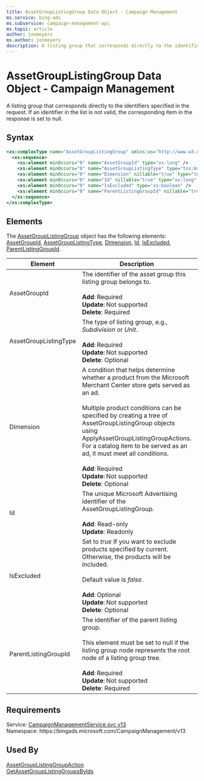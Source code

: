 ```yaml
---
title: AssetGroupListingGroup Data Object - Campaign Management
ms.service: bing-ads
ms.subservice: campaign-management-api
ms.topic: article
author: jonmeyers
ms.author: jonmeyers
description: A listing group that corresponds directly to the identifiers specified in the request.
---
```

# AssetGroupListingGroup Data Object - Campaign Management
A listing group that corresponds directly to the identifiers specified in the request. If an identifier in the list is not valid, the corresponding item in the response is set to null.

## Syntax
```xml
<xs:complexType name="AssetGroupListingGroup" xmlns:xs="http://www.w3.org/2001/XMLSchema">
  <xs:sequence>
    <xs:element minOccurs="0" name="AssetGroupId" type="xs:long" />
    <xs:element minOccurs="0" name="AssetGroupListingType" type="tns:AssetGroupListingType" />
    <xs:element minOccurs="0" name="Dimension" nillable="true" type="tns:ProductCondition" />
    <xs:element minOccurs="0" name="Id" nillable="true" type="xs:long" />
    <xs:element minOccurs="0" name="IsExcluded" type="xs:boolean" />
    <xs:element minOccurs="0" name="ParentListingGroupId" nillable="true" type="xs:long" />
  </xs:sequence>
</xs:complexType>
```

## <a name="elements"></a>Elements

The [AssetGroupListingGroup](assetgrouplistinggroup.md) object has the following elements: [AssetGroupId](#assetgroupid), [AssetGroupListingType](#assetgrouplistingtype), [Dimension](#dimension), [Id](#id), [IsExcluded](#isexcluded), [ParentListingGroupId](#parentlistinggroupid).

|Element|Description|Data Type|
|-----------|---------------|-------------|
|<a name="assetgroupid"></a>AssetGroupId|The identifier of the asset group this listing group belongs to.<br /><br />**Add**: Required <br />**Update**: Not supported <br />**Delete**: Required |**long**|
|<a name="assetgrouplistingtype"></a>AssetGroupListingType|The type of listing group, e.g., *Subdivision* or *Unit*.<br /><br />**Add**: Required<br />**Update**: Not supported<br />**Delete**: Optional|[AssetGroupListingType](assetgrouplistingtype.md)|
|<a name="dimension"></a>Dimension|A condition that helps determine whether a product from the Microsoft Merchant Center store gets served as an ad. <br /><br />Multiple product conditions can be specified by creating a tree of AssetGroupListingGroup objects using ApplyAssetGroupListingGroupActions. For a catalog item to be served as an ad, it must meet all conditions. <br /><br />**Add**: Required <br />**Update**: Not supported <br />**Delete**: Optional |[ProductCondition](productcondition.md)|
|<a name="id"></a>Id|The unique Microsoft Advertising identifier of the AssetGroupListingGroup. <br /><br />**Add**: Read-only <br />**Update**: Readonly |**long**|
|<a name="isexcluded"></a>IsExcluded|Set to *true* If you want to exclude products specified by current. Otherwise, the products will be included. <br /><br />Default value is *false*. <br /><br />**Add**: Optional <br />**Update**: Not supported<br />**Delete**: Optional |**boolean**|
|<a name="parentlistinggroupid"></a>ParentListingGroupId|The identifier of the parent listing group. <br /><br />This element must be set to null if the listing group node represents the root node of a listing group tree.<br /><br />**Add**: Required <br />**Update**: Not supported <br />**Delete**: Required |**long**|

## Requirements
Service: [CampaignManagementService.svc v13](https://campaign.api.bingads.microsoft.com/Api/Advertiser/CampaignManagement/v13/CampaignManagementService.svc)  
Namespace: https\://bingads.microsoft.com/CampaignManagement/v13  

## Used By
[AssetGroupListingGroupAction](assetgrouplistinggroupaction.md)  
[GetAssetGroupListingGroupsByIds](getassetgrouplistinggroupsbyids.md)  
